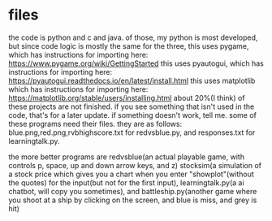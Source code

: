 # files
the code is python and c and java. of those, my python is most developed, but since code logic is mostly the same for the three, 
this uses pygame, which has instructions for importing here: https://www.pygame.org/wiki/GettingStarted
this uses pyautogui, which has instructions for importing here: https://pyautogui.readthedocs.io/en/latest/install.html
this uses matplotlib which has instructions for importing here: https://matplotlib.org/stable/users/installing.html
about 20%(I think) of these projects are not finished. if you see something that isn't used in the code, that's for a later update. if something doesn't work, tell me.
some of these programs need their files. they are as follows: blue.png,red.png,rvbhighscore.txt for redvsblue.py, and responses.txt for learningtalk.py.

the more better programs are redvsblue(an actual playable game, with controls p, space, up and down arrow keys, and z) stocksim(a simulation of a stock price which gives you a chart when you enter "showplot"(without the quotes) for the input(but not for the first input), learningtalk.py(a ai chatbot, will copy you sometimes), and battleship.py(another game where you shoot at a ship by clicking on the screen, and blue is miss, and grey is hit)

